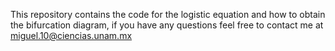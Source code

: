 This repository contains the code for the logistic equation and how to obtain the bifurcation diagram, if you have any questions feel free to contact me at miguel.10@ciencias.unam.mx
